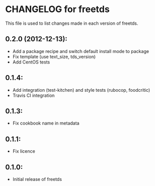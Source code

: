 # CHANGELOG for freetds

This file is used to list changes made in each version of freetds.

## 0.2.0 (2012-12-13):

* Add a package recipe and switch default install mode to package
* Fix template (use text_size, tds_version)
* Add CentOS tests

## 0.1.4:

* Add integration (test-kitchen) and style tests (rubocop, foodcritic)
* Travis CI integration

## 0.1.3:

* Fix cookbook name in metadata

## 0.1.1:

* Fix licence

## 0.1.0:

* Initial release of freetds
